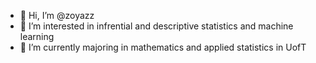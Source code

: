 - 👋 Hi, I’m @zoyazz
- 👀 I’m interested in infrential and descriptive statistics and machine learning
- 🌱 I’m currently majoring in mathematics and applied statistics in UofT


<!---
zoyazz/zoyazz is a ✨ special ✨ repository because its `README.md` (this file) appears on your GitHub profile.
You can click the Preview link to take a look at your changes.
--->
